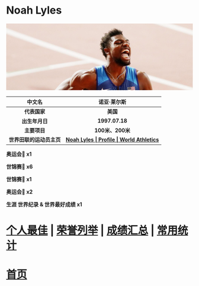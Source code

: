 # Noah Lyles

![Noah-Lyles](./Picture.jpg)


|          中文名          |                         诺亚·莱尔斯                          |
| :----------------------: | :----------------------------------------------------------: |
|       **代表国家**       |                           **美国**                           |
|      **出生年月日**      |                        **1997.07.18**                        |
|       **主要项目**       |                       **100米、200米**                       |
| **世界田联的运动员主页** | **[Noah Lyles \| Profile \| World Athletics](https://worldathletics.org/athletes/united-states/noah-lyles-14536762)** |

**奥运会🥇 x1**

**世锦赛🥇 x6**

**世锦赛🥈 x1**

**奥运会🥉 x2**

**生涯 世界纪录 & 世界最好成绩 x1**

# [个人最佳](./Personal-Best.md) \| [荣誉列举](./Honors.md) \| [成绩汇总](./Results.md) \| [常用统计](./Stats.md)

# [首页](../../../../README.md)
